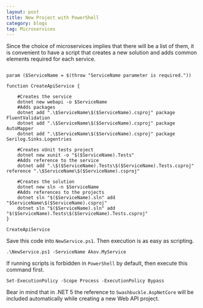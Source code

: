 ```yaml
---
layout: post
title: New Project with PowerShell
category: blogs
tag: Microservices
---
```


Since the choice of microservices implies that there will be a list of them, it is convenient to have a script that creates a new solution and adds common elements required for each service.

<pre><code class="language-cs">
param ($ServiceName = $(throw "ServiceName parameter is required."))

function CreateApiService {

	#Creates the service
	dotnet new webapi -o $ServiceName
	#Adds packages
	dotnet add ".\$ServiceName\$($ServiceName).csproj" package FluentValidation
	dotnet add ".\$ServiceName\$($ServiceName).csproj" package AutoMapper
	dotnet add ".\$ServiceName\$($ServiceName).csproj" package Serilog.Sinks.Logentries

	#Creates xUnit tests project
	dotnet new xunit -o "$($ServiceName).Tests"
	#Adds reference to the service
	dotnet add ".\$($ServiceName).Tests\$($ServiceName).Tests.csproj" reference ".\$ServiceName\$($ServiceName).csproj"

	#Creates the solution
	dotnet new sln -n $ServiceName
	#Adds references to the projects
	dotnet sln "$($ServiceName).sln" add "$ServiceName\$($ServiceName).csproj"
	dotnet sln "$($ServiceName).sln" add "$($ServiceName).Tests\$($ServiceName).Tests.csproj"
}

CreateApiService 
</code></pre>
Save this code into `NewService.ps1`. Then execution is as easy as scripting.
<pre><code class="nohighlight">.\NewService.ps1 -ServiceName Akov.MyService</code></pre>

If running scripts is forbidden in `PowerShell` by default, then execute this command first.
<pre><code class="nohighlight">Set-ExecutionPolicy -Scope Process -ExecutionPolicy Bypass</code></pre>

Bear in mind that in .NET 5 the reference to `Swashbuckle.AspNetCore` will be included automatically while creating a new Web API project.